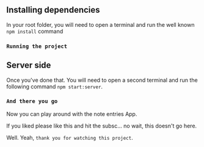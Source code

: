 ## Installing dependencies

In your root folder, you will need to open a terminal and run the well known `npm install` command

### `Running the project`
## Server side
Once you've done that. You will need to open a second terminal and run the following command `npm start:server`.

### `And there you go`
Now you can play around with the note entries App.

If you liked please like this and hit the subsc... no wait, this doesn't go here.

Well. Yeah, `thank you for watching this project`.